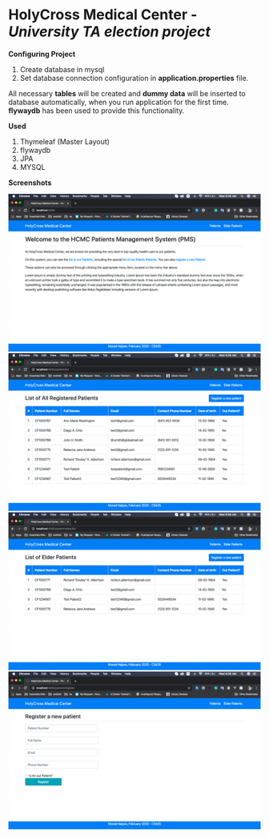 # HolyCross Medical Center - _University TA election project_


**Configuring Project** 

1. Create database in mysql
2. Set database connection configuration in **application.properties** file.

All necessary **tables** will be created and **dummy data** will be inserted to database automatically, when you run application for the first time. 
**flywaydb** has been used to provide this functionality.


**Used**

1. Thymeleaf (Master Layout)
2. flywaydb
3. JPA
4. MYSQL 


**Screenshots**


![Home Screen](/screenshots/Screen1.png)
![All Patients List](/screenshots/Screen2.png)
![Only Elder Patients List](/screenshots/Screen3.png)
![Patient Registration](/screenshots/Screen4.png)
